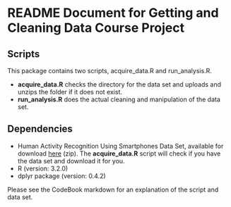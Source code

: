 # README Document for Getting and Cleaning Data Course Project

## Scripts

This package contains two scripts, acquire_data.R and run_analysis.R.

* __acquire_data.R__ checks the directory for the data set and uploads and unzips the folder if it does not exist.
* __run_analysis.R__ does the actual cleaning and manipulation of the data set.

## Dependencies

* Human Activity Recognition Using Smartphones Data Set, available for download [here](https://d396qusza40orc.cloudfront.net/getdata%2Fprojectfiles%2FUCI%20HAR%20Dataset.zip) (zip). The __acquire_data.R__ script will check if you have the data set and download it for you.
* R (version: 3.2.0)
* dplyr package (version: 0.4.2)

Please see the CodeBook markdown for an explanation of the script and data set.    

